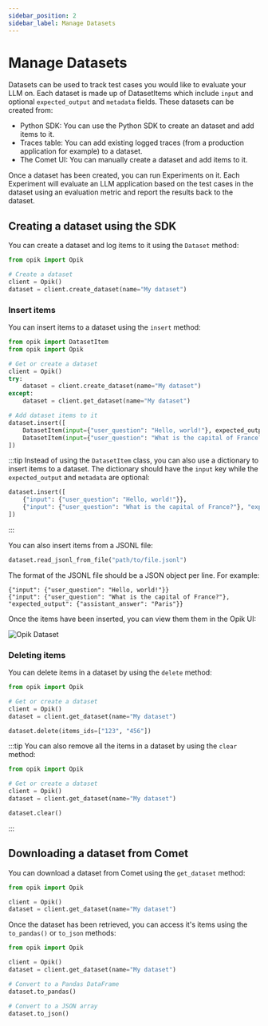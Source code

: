```yaml
---
sidebar_position: 2
sidebar_label: Manage Datasets
---
```


# Manage Datasets

Datasets can be used to track test cases you would like to evaluate your LLM on. Each dataset is made up of DatasetItems which include `input` and optional `expected_output` and `metadata` fields. These datasets can be created from:

* Python SDK: You can use the Python SDK to create an dataset and add items to it.
* Traces table: You can add existing logged traces (from a production application for example) to a dataset.
* The Comet UI: You can manually create a dataset and add items to it.

Once a dataset has been created, you can run Experiments on it. Each Experiment will evaluate an LLM application based on the test cases in the dataset using an evaluation metric and report the results back to the dataset.

## Creating a dataset using the SDK

You can create a dataset and log items to it using the `Dataset` method:

```python
from opik import Opik

# Create a dataset
client = Opik()
dataset = client.create_dataset(name="My dataset")
```

### Insert items

You can insert items to a dataset using the `insert` method:

```python
from opik import DatasetItem
from opik import Opik

# Get or create a dataset
client = Opik()
try:
    dataset = client.create_dataset(name="My dataset")
except:
    dataset = client.get_dataset(name="My dataset")

# Add dataset items to it
dataset.insert([
    DatasetItem(input={"user_question": "Hello, world!"}, expected_output={"assistant_answer": "Hello, world!"}),
    DatasetItem(input={"user_question": "What is the capital of France?"}, expected_output={"assistant_answer": "Paris"}),
])
```

:::tip
Instead of using the `DatasetItem` class, you can also use a dictionary to insert items to a dataset. The dictionary should have the `input` key while the `expected_output` and `metadata` are optional:

```python
dataset.insert([
    {"input": {"user_question": "Hello, world!"}},
    {"input": {"user_question": "What is the capital of France?"}, "expected_output": {"assistant_answer": "Paris"}},
])
```
:::


You can also insert items from a JSONL file:

```python
dataset.read_jsonl_from_file("path/to/file.jsonl")
```
The format of the JSONL file should be a JSON object per line. For example:

```
{"input": {"user_question": "Hello, world!"}}
{"input": {"user_question": "What is the capital of France?"}, "expected_output": {"assistant_answer": "Paris"}}
``` 


Once the items have been inserted, you can view them them in the Opik UI:

![Opik Dataset](/img/evaluation/dataset_items_page.png)




### Deleting items

You can delete items in a dataset by using the `delete` method:

```python
from opik import Opik

# Get or create a dataset
client = Opik()
dataset = client.get_dataset(name="My dataset")

dataset.delete(items_ids=["123", "456"])
```

:::tip
You can also remove all the items in a dataset by using the `clear` method:

```python
from opik import Opik

# Get or create a dataset
client = Opik()
dataset = client.get_dataset(name="My dataset")

dataset.clear()
```
:::

## Downloading a dataset from Comet

You can download a dataset from Comet using the `get_dataset` method:

```python
from opik import Opik

client = Opik()
dataset = client.get_dataset(name="My dataset")
```

Once the dataset has been retrieved, you can access it's items using the `to_pandas()` or `to_json` methods:

```python
from opik import Opik

client = Opik()
dataset = client.get_dataset(name="My dataset")

# Convert to a Pandas DataFrame
dataset.to_pandas()

# Convert to a JSON array
dataset.to_json()
```
